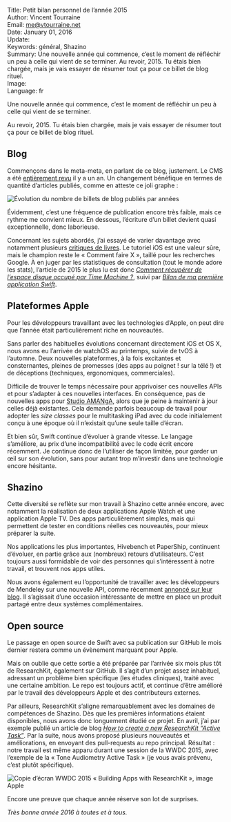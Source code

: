 Title:    Petit bilan personnel de l’année 2015  
Author:   Vincent Tourraine  
Email:    me@vtourraine.net  
Date:     January 01, 2016  
Update:   
Keywords: général, Shazino  
Summary:  Une nouvelle année qui commence, c’est le moment de réfléchir un peu à celle qui vient de se terminer. Au revoir, 2015. Tu étais bien chargée, mais je vais essayer de résumer tout ça pour ce billet de blog rituel.  
Image:    
Language: fr  


Une nouvelle année qui commence, c’est le moment de réfléchir un peu à celle qui vient de se terminer. 

Au revoir, 2015. Tu étais bien chargée, mais je vais essayer de résumer tout ça pour ce billet de blog rituel.


## Blog

Commençons dans le meta-meta, en parlant de ce blog, justement. Le CMS a été [entièrement revu](/blog/2014/blog-nouvelle-version-cms) il y a un an. Un changement bénéfique en termes de quantité d’articles publiés, comme en atteste ce joli graphe :

![Évolution du nombre de billets de blog publiés par années](/blog/img/2016/2015-bilan/blog-nombre-billets.png)

Évidemment, c’est une fréquence de publication encore très faible, mais ce rythme me convient mieux. En dessous, l’écriture d’un billet devient quasi exceptionnelle, donc laborieuse.

Concernant les sujets abordés, j’ai essayé de varier davantage avec notamment plusieurs [critiques de livres](/blog/tags/livre). Le tutoriel iOS est une valeur sûre, mais le champion reste le « Comment faire X », taillé pour les recherches Google. À en juger par les statistiques de consultation (tout le monde adore les stats), l’article de 2015 le plus lu est donc [_Comment récupérer de l’espace disque occupé par Time Machine ?_](/blog/2015/recuperer-espace-time-machine), suivi par [_Bilan de ma première application Swift_](/2015/premiere-app-swift).


## Plateformes Apple

Pour les développeurs travaillant avec les technologies d’Apple, on peut dire que l’année était particulièrement riche en nouveautés. 

Sans parler des habituelles évolutions concernant directement iOS et OS X, nous avons eu l’arrivée de watchOS au printemps, suivie de tvOS à l’automne. Deux nouvelles plateformes, à la fois excitantes et consternantes, pleines de promesses (des apps au poignet ! sur la télé !) et de déceptions (techniques, ergonomiques, commerciales).

Difficile de trouver le temps nécessaire pour apprivoiser ces nouvelles APIs et pour s’adapter à ces nouvelles interfaces. En conséquence, pas de nouvelles apps pour [Studio AMANgA](http://www.studioamanga.com), alors que je peine à maintenir à jour celles déjà existantes. Cela demande parfois beaucoup de travail pour adopter les _size classes_ pour le multitasking iPad avec du code initialement conçu à une époque où il n’existait qu’une seule taille d’écran.

Et bien sûr, Swift continue d’évoluer à grande vitesse. Le langage s’améliore, au prix d’une incompatibilité avec le code écrit encore récemment. Je continue donc de l’utiliser de façon limitée, pour garder un œil sur son évolution, sans pour autant trop m’investir dans une technologie encore hésitante.


## Shazino

Cette diversité se reflète sur mon travail à Shazino cette année encore, avec notamment la réalisation de deux applications Apple Watch et une application Apple TV. Des apps particulièrement simples, mais qui permettent de tester en conditions réelles ces nouveautés, pour mieux préparer la suite.

Nos applications les plus importantes, Hivebench et PaperShip, continuent d’évoluer, en partie grâce aux (nombreux) retours  d’utilisateurs. C’est toujours aussi formidable de voir des personnes qui s’intéressent à notre travail, et trouvent nos apps utiles.

Nous avons également eu l’opportunité de travailler avec les développeurs de Mendeley sur une nouvelle API, comme récemment [annoncé sur leur blog](http://blog.mendeley.com/2015/12/21/mendeley-data-api-launched/). Il s’agissait d’une occasion intéressante de mettre en place un produit partagé entre deux systèmes complémentaires.


## Open source

Le passage en open source de Swift avec sa publication sur GitHub le mois dernier restera comme un évènement marquant pour Apple. 

Mais on oublie que cette sortie a été préparée par l’arrivée six mois plus tôt de ResearchKit, également sur GitHub. Il s’agit d’un projet assez inhabituel, adressant un problème bien spécifique (les études cliniques), traité avec une certaine ambition. Le repo est toujours actif, et continue d’être amélioré par le travail des développeurs Apple et des contributeurs externes.

Par ailleurs, ResearchKit s’aligne remarquablement avec les domaines de compétences de Shazino. Dès que les premières informations étaient disponibles, nous avons donc longuement étudié ce projet. En avril, j’ai par exemple publié un article de blog [_How to create a new ResearchKit “Active Task”_](http://blog.shazino.com/articles/dev/researchkit-new-active-task/). Par la suite, nous avons proposé plusieurs nouveautés et améliorations, en envoyant des pull-requests au repo principal. Résultat : notre travail est même apparu durant une session de la WWDC 2015, avec l’exemple de la « Tone Audiometry Active Task » (je vous avais prévenu, c’est plutôt spécifique).

![Copie d’écran WWDC 2015 « Building Apps with ResearchKit », image Apple](/blog/img/2016/2015-bilan/wwdc-researchkit.png)

Encore une preuve que chaque année réserve son lot de surprises.

_Très bonne année 2016 à toutes et à tous._
